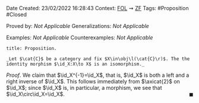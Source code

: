 <br />
<br />

Date Created: 23/02/2022 16:28:43
Context: [$\textrm{FOL}$](obsidian://open?file=First%20Order%20Logic)$\,\,\rightsquigarrow\,\,$[$\textrm{ZF}$](obsidian://open?file=Zermelo-Fraenkel%20Set%20Theory)
Tags: #Proposition #Closed 

Proved by: _Not Applicable_
Generalizations: _Not Applicable_

Examples: _Not Applicable_
Counterexamples: _Not Applicable_

``` ad-Proposition
title: Proposition.

_Let $\cat{C}$ be a category and fix $X\in\obj\l(\cat{C}\r)$. The the identity morphism $\id_X:X\to X$ is an isomorphism._

```

_Proof_. We claim that $\id_X^{-1}=\id_X$, that is, $\id_X$ is both a left and a right inverse of $\id_X$. This follows immediately from $\axicat{2}$ on $\id_X$; since $\id_X$ is, in particular, a morphism, we see that $\id_X\circ\id_X=\id_X$.<span style="float:right;">$\blacksquare$</span>
